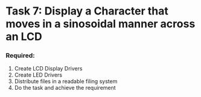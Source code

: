 # Task 7: Display a Character that moves in a sinosoidal manner across an LCD

### Required:
1. Create LCD Display Drivers
2. Create LED Drivers
3. Distribute files in a readable filing system
4. Do the task and achieve the requirement
